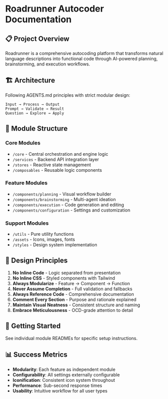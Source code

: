 # Roadrunner Autocoder Documentation

## 📋 Project Overview

Roadrunner is a comprehensive autocoding platform that transforms natural language descriptions into functional code through AI-powered planning, brainstorming, and execution workflows.

## 🏗️ Architecture

Following AGENTS.md principles with strict modular design:

```
Input → Process → Output
Prompt → Validate → Result  
Question → Explore → Apply
```

## 📁 Module Structure

### Core Modules
- `/core` - Central orchestration and engine logic
- `/services` - Backend API integration layer
- `/stores` - Reactive state management
- `/composables` - Reusable logic components

### Feature Modules
- `/components/planning` - Visual workflow builder
- `/components/brainstorming` - Multi-agent ideation
- `/components/execution` - Code generation and editing
- `/components/configuration` - Settings and customization

### Support Modules
- `/utils` - Pure utility functions
- `/assets` - Icons, images, fonts
- `/styles` - Design system implementation

## 🎯 Design Principles

1. **No Inline Code** - Logic separated from presentation
2. **No Inline CSS** - Styled components with Tailwind
3. **Always Modularize** - Feature → Component → Function
4. **Never Assume Completion** - Full validation and fallbacks
5. **Always Reference Code** - Comprehensive documentation
6. **Comment Every Section** - Purpose and rationale explained
7. **Maintain Visual Neatness** - Consistent structure and naming
8. **Embrace Meticulousness** - OCD-grade attention to detail

## 🚀 Getting Started

See individual module READMEs for specific setup instructions.

## 📊 Success Metrics

- **Modularity**: Each feature as independent module
- **Configurability**: All settings externally configurable  
- **Iconification**: Consistent icon system throughout
- **Performance**: Sub-second response times
- **Usability**: Intuitive workflow for all user types
